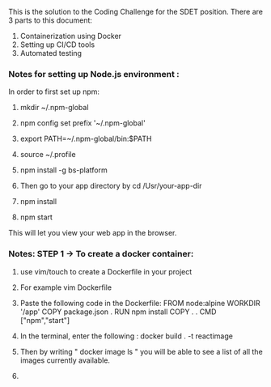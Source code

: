 This is the solution to the Coding Challenge for the SDET position.
There are 3 parts to this document:
1. Containerization using Docker
2. Setting up CI/CD tools
3. Automated testing 


### Notes for setting up Node.js environment :
In order to first set up npm:
1. mkdir ~/.npm-global
2. npm config set prefix '~/.npm-global'
3. export PATH=~/.npm-global/bin:$PATH
4. source ~/.profile
5. npm install -g bs-platform

6. Then go to your app directory by cd /Usr/your-app-dir
7. npm install
8. npm start 

This will let you view your web app in the browser.

### Notes: STEP 1 -> To create a docker container:

1. use vim/touch to create a Dockerfile in your project
2. For example vim Dockerfile
3. Paste the following code in the Dockerfile:
FROM node:alpine
WORKDIR '/app'
COPY package.json .
RUN npm install
COPY . .
CMD  ["npm","start"] 


4. In the terminal, enter the following :  docker build . -t reactimage
5. Then by writing " docker image ls " you will be able to see a list of all the images currently available.
6. 



